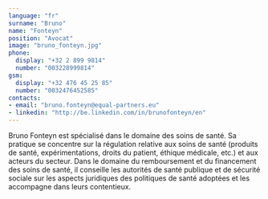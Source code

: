 ```yaml
---
language: "fr"
surname: "Bruno"
name: "Fonteyn"
position: "Avocat"
image: "bruno_fonteyn.jpg"
phone:
  display: "+32 2 899 9814"
  number: "003228999814"
gsm:
  display: "+32 476 45 25 85"
  number: "0032476452585"
contacts:
- email: "bruno.fonteyn@equal-partners.eu"
- linkedin: "http://be.linkedin.com/in/brunofonteyn/en"
---
```

Bruno Fonteyn est spécialisé dans le domaine des soins de santé. Sa pratique se concentre sur la régulation relative aux soins de santé (produits de santé, expérimentations, droits du patient, éthique médicale, etc.) et aux acteurs du secteur. Dans le domaine du remboursement et du financement des soins de santé, il conseille les autorités de santé publique et de sécurité sociale sur les aspects juridiques des politiques de santé adoptées et les accompagne dans leurs contentieux.